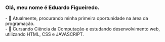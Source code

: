 ### Olá, meu nome é Eduardo Figueiredo.


<!--**EduardoFigueiredoo/EduardoFigueiredoo** is a ✨ _special_ ✨ repository because its `README.md` (this file) appears on your GitHub profile.

Here are some ideas to get you started:-->
<a>
- 🔭 Atualmente, procurando minha primeira oportunidade na área da programação. <br>
- 🌱 Cursando Ciência da Computação e estudando desenvolvimento web, utilizando HTML, CSS e JAVASCRIPT. 
<!--
- 👯 I’m looking to collaborate on ...
- 🤔 I’m looking for help with ...
- 💬 Ask me about ...
- 📫 How to reach me: ...
- 😄 Pronouns: ...
- ⚡ Fun fact: ...
-->

